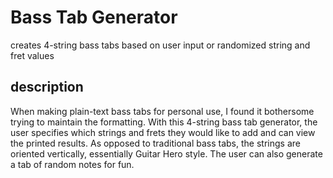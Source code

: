 # Bass Tab Generator
creates 4-string bass tabs based on user input or randomized string and fret values

## description
When making plain-text bass tabs for personal use, I found it bothersome trying to
maintain the formatting. With this 4-string bass tab generator, the user specifies
which strings and frets they would like to add and can view the printed results.
As opposed to traditional bass tabs, the strings are oriented vertically, essentially
Guitar Hero style. The user can also generate a tab of random notes for fun.
